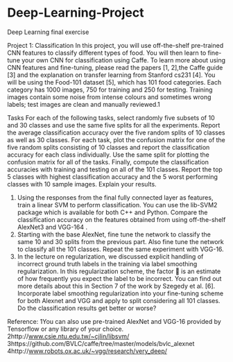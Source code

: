 # Deep-Learning-Project
Deep Learning final exercise

Project 1: Classification
In this project, you will use off-the-shelf pre-trained CNN features to classify different types
of food. You will then learn to fine-tune your own CNN for classification using Caffe. To
learn more about using CNN features and fine-tuning, please read the papers [1, 2],the Caffe
guide [3] and the explanation on transfer learning from Stanford cs231 [4]. You will be using
the Food-101 dataset [5], which has 101 food categories. Each category has 1000 images, 750
for training and 250 for testing. Training images contain some noise from intense colours and
sometimes wrong labels; test images are clean and manually reviewed.1

Tasks
For each of the following tasks, select randomly five subsets of 10 and 30 classes and use the
same five splits for all the experiments. Report the average classification accuracy over the five
random splits of 10 classes as well as 30 classes. For each task, plot the confusion matrix for
one of the five random splits consisting of 10 classes and report the classification accuracy for
each class individually. Use the same split for plotting the confusion matrix for all of the tasks.
Finally, compute the classification accuracies with training and testing on all of the 101 classes.
Report the top 5 classes with highest classification accuracy and the 5 worst performing classes
with 10 sample images. Explain your results.
1. Using the responses from the final fully connected layer as features, train a linear SVM
to perform classification. You can use the lib-SVM2 package which is available for both
C++ and Python. Compare the classification accuracy on the features obtained from
using off-the-shelf AlexNet3 and VGG-164
.
2. Starting with the base AlexNet, fine tune the network to classify the same 10 and 30
splits from the previous part. Also fine tune the network to classify all the 101 classes.
Repeat the same experiment with VGG-16.
3. In the lecture on regularization, we discussed explicit handling of incorrect ground truth
labels in the training via label smoothing regularization. In this regularization scheme,
the factor  is an estimate of how frequently you expect the label to be incorrect. You can
find out more details about this in Section 7 of the work by Szegedy et al. [6]. Incorporate
label smoothing regularization into your fine-tuning scheme for both Alexnet and VGG
and apply to split considering all 101 classes. Do the classification results get better or
worse?

Reference: 
1You can also use pre-trained AlexNet and VGG-16 provided by Tensorflow or any library of your choice.
2http://www.csie.ntu.edu.tw/~cjlin/libsvm/
3https://github.com/BVLC/caffe/tree/master/models/bvlc_alexnet
4http://www.robots.ox.ac.uk/~vgg/research/very_deep/
